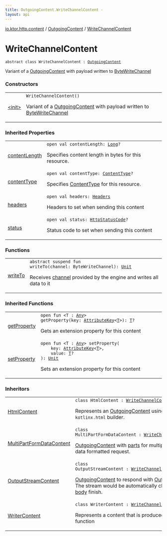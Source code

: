 ```yaml
---
title: OutgoingContent.WriteChannelContent - 
layout: api
---
```


<div class='api-docs-breadcrumbs'><a href="../../index.html">io.ktor.http.content</a> / <a href="../index.html">OutgoingContent</a> / <a href="./index.html">WriteChannelContent</a></div>

# WriteChannelContent

<div class="signature"><code><span class="keyword">abstract</span> <span class="keyword">class </span><span class="identifier">WriteChannelContent</span>&nbsp;<span class="symbol">:</span>&nbsp;<a href="../index.html"><span class="identifier">OutgoingContent</span></a></code></div>

Variant of a <a href="../index.html">OutgoingContent</a> with payload written to <a href="#">ByteWriteChannel</a>

### Constructors

<table class="api-docs-table">
<tbody>
<tr>
<td markdown="1">

<a href="-init-.html">&lt;init&gt;</a>


</td>
<td markdown="1">
<div class="signature"><code><span class="identifier">WriteChannelContent</span><span class="symbol">(</span><span class="symbol">)</span></code></div>

Variant of a <a href="../index.html">OutgoingContent</a> with payload written to <a href="#">ByteWriteChannel</a>


</td>
</tr>
</tbody>
</table>

### Inherited Properties

<table class="api-docs-table">
<tbody>
<tr>
<td markdown="1">

<a href="../content-length.html">contentLength</a>


</td>
<td markdown="1">
<div class="signature"><code><span class="keyword">open</span> <span class="keyword">val </span><span class="identifier">contentLength</span><span class="symbol">: </span><a href="https://kotlinlang.org/api/latest/jvm/stdlib/kotlin/-long/index.html"><span class="identifier">Long</span></a><span class="symbol">?</span></code></div>

Specifies content length in bytes for this resource.


</td>
</tr>
<tr>
<td markdown="1">

<a href="../content-type.html">contentType</a>


</td>
<td markdown="1">
<div class="signature"><code><span class="keyword">open</span> <span class="keyword">val </span><span class="identifier">contentType</span><span class="symbol">: </span><a href="../../../io.ktor.http/-content-type/index.html"><span class="identifier">ContentType</span></a><span class="symbol">?</span></code></div>

Specifies <a href="../../../io.ktor.http/-content-type/index.html">ContentType</a> for this resource.


</td>
</tr>
<tr>
<td markdown="1">

<a href="../headers.html">headers</a>


</td>
<td markdown="1">
<div class="signature"><code><span class="keyword">open</span> <span class="keyword">val </span><span class="identifier">headers</span><span class="symbol">: </span><a href="../../../io.ktor.http/-headers/index.html"><span class="identifier">Headers</span></a></code></div>

Headers to set when sending this content


</td>
</tr>
<tr>
<td markdown="1">

<a href="../status.html">status</a>


</td>
<td markdown="1">
<div class="signature"><code><span class="keyword">open</span> <span class="keyword">val </span><span class="identifier">status</span><span class="symbol">: </span><a href="../../../io.ktor.http/-http-status-code/index.html"><span class="identifier">HttpStatusCode</span></a><span class="symbol">?</span></code></div>

Status code to set when sending this content


</td>
</tr>
</tbody>
</table>

### Functions

<table class="api-docs-table">
<tbody>
<tr>
<td markdown="1">

<a href="write-to.html">writeTo</a>


</td>
<td markdown="1">
<div class="signature"><code><span class="keyword">abstract</span> <span class="keyword">suspend</span> <span class="keyword">fun </span><span class="identifier">writeTo</span><span class="symbol">(</span><span class="parameterName" id="io.ktor.http.content.OutgoingContent.WriteChannelContent$writeTo(kotlinx.coroutines.io.ByteWriteChannel)/channel">channel</span><span class="symbol">:</span>&nbsp;<span class="identifier">ByteWriteChannel</span><span class="symbol">)</span><span class="symbol">: </span><a href="https://kotlinlang.org/api/latest/jvm/stdlib/kotlin/-unit/index.html"><span class="identifier">Unit</span></a></code></div>

Receives <a href="write-to.html#io.ktor.http.content.OutgoingContent.WriteChannelContent$writeTo(kotlinx.coroutines.io.ByteWriteChannel)/channel">channel</a> provided by the engine and writes all data to it


</td>
</tr>
</tbody>
</table>

### Inherited Functions

<table class="api-docs-table">
<tbody>
<tr>
<td markdown="1">

<a href="../get-property.html">getProperty</a>


</td>
<td markdown="1">
<div class="signature"><code><span class="keyword">open</span> <span class="keyword">fun </span><span class="symbol">&lt;</span><span class="identifier">T</span>&nbsp;<span class="symbol">:</span>&nbsp;<a href="https://kotlinlang.org/api/latest/jvm/stdlib/kotlin/-any/index.html"><span class="identifier">Any</span></a><span class="symbol">&gt;</span> <span class="identifier">getProperty</span><span class="symbol">(</span><span class="parameterName" id="io.ktor.http.content.OutgoingContent$getProperty(io.ktor.util.AttributeKey((io.ktor.http.content.OutgoingContent.getProperty.T)))/key">key</span><span class="symbol">:</span>&nbsp;<a href="../../../io.ktor.util/-attribute-key/index.html"><span class="identifier">AttributeKey</span></a><span class="symbol">&lt;</span><a href="../get-property.html#T"><span class="identifier">T</span></a><span class="symbol">&gt;</span><span class="symbol">)</span><span class="symbol">: </span><a href="../get-property.html#T"><span class="identifier">T</span></a><span class="symbol">?</span></code></div>

Gets an extension property for this content


</td>
</tr>
<tr>
<td markdown="1">

<a href="../set-property.html">setProperty</a>


</td>
<td markdown="1">
<div class="signature"><code><span class="keyword">open</span> <span class="keyword">fun </span><span class="symbol">&lt;</span><span class="identifier">T</span>&nbsp;<span class="symbol">:</span>&nbsp;<a href="https://kotlinlang.org/api/latest/jvm/stdlib/kotlin/-any/index.html"><span class="identifier">Any</span></a><span class="symbol">&gt;</span> <span class="identifier">setProperty</span><span class="symbol">(</span><br/>&nbsp;&nbsp;&nbsp;&nbsp;<span class="parameterName" id="io.ktor.http.content.OutgoingContent$setProperty(io.ktor.util.AttributeKey((io.ktor.http.content.OutgoingContent.setProperty.T)), io.ktor.http.content.OutgoingContent.setProperty.T)/key">key</span><span class="symbol">:</span>&nbsp;<a href="../../../io.ktor.util/-attribute-key/index.html"><span class="identifier">AttributeKey</span></a><span class="symbol">&lt;</span><a href="../set-property.html#T"><span class="identifier">T</span></a><span class="symbol">&gt;</span><span class="symbol">, </span><br/>&nbsp;&nbsp;&nbsp;&nbsp;<span class="parameterName" id="io.ktor.http.content.OutgoingContent$setProperty(io.ktor.util.AttributeKey((io.ktor.http.content.OutgoingContent.setProperty.T)), io.ktor.http.content.OutgoingContent.setProperty.T)/value">value</span><span class="symbol">:</span>&nbsp;<a href="../set-property.html#T"><span class="identifier">T</span></a><span class="symbol">?</span><br/><span class="symbol">)</span><span class="symbol">: </span><a href="https://kotlinlang.org/api/latest/jvm/stdlib/kotlin/-unit/index.html"><span class="identifier">Unit</span></a></code></div>

Sets an extension property for this content


</td>
</tr>
</tbody>
</table>

### Inheritors

<table class="api-docs-table">
<tbody>
<tr>
<td markdown="1">

<a href="../../../io.ktor.html/-html-content/index.html">HtmlContent</a>


</td>
<td markdown="1">
<div class="signature"><code><span class="keyword">class </span><span class="identifier">HtmlContent</span>&nbsp;<span class="symbol">:</span>&nbsp;<a href="./index.md"><span class="identifier">WriteChannelContent</span></a></code></div>

Represents an <a href="../index.html">OutgoingContent</a> using <code>kotlinx.html</code> builder.


</td>
</tr>
<tr>
<td markdown="1">

<a href="../../../io.ktor.client.request.forms/-multi-part-form-data-content/index.html">MultiPartFormDataContent</a>


</td>
<td markdown="1">
<div class="signature"><code><span class="keyword">class </span><span class="identifier">MultiPartFormDataContent</span>&nbsp;<span class="symbol">:</span>&nbsp;<a href="./index.md"><span class="identifier">WriteChannelContent</span></a></code></div>

<a href="../index.html">OutgoingContent</a> with <a href="#">parts</a> for multipart/form-data formatted request.


</td>
</tr>
<tr>
<td markdown="1">

<a href="../../-output-stream-content/index.html">OutputStreamContent</a>


</td>
<td markdown="1">
<div class="signature"><code><span class="keyword">class </span><span class="identifier">OutputStreamContent</span>&nbsp;<span class="symbol">:</span>&nbsp;<a href="./index.md"><span class="identifier">WriteChannelContent</span></a></code></div>

<a href="../index.html">OutgoingContent</a> to respond with <a href="http://docs.oracle.com/javase/6/docs/api/java/io/OutputStream.html">OutputStream</a>.
The stream would be automatically closed after <a href="#">body</a> finish.


</td>
</tr>
<tr>
<td markdown="1">

<a href="../../-writer-content/index.html">WriterContent</a>


</td>
<td markdown="1">
<div class="signature"><code><span class="keyword">class </span><span class="identifier">WriterContent</span>&nbsp;<span class="symbol">:</span>&nbsp;<a href="./index.md"><span class="identifier">WriteChannelContent</span></a></code></div>

Represents a content that is produced by <a href="#">body</a> function


</td>
</tr>
</tbody>
</table>
